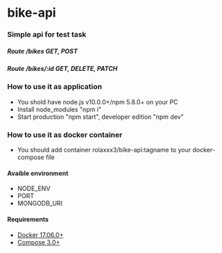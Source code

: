 # bike-api
### Simple api for test task
##### Route /bikes GET, POST
##### Route /bikes/:id GET, DELETE, PATCH

### How to use it as application
* You shold have node.js v10.0.0+/npm 5.8.0+ on your PC
* Install node_modules "npm i"
* Start production "npm start", developer edition "npm dev"

### How to use it as docker container

* You should add container rolaxxx3/bike-api:tagname to your docker-compose file

#### Avaible environment

* NODE_ENV
* PORT
* MONGODB_URI

#### Requirements

* [Docker 17.06.0+](https://www.docker.com/get-started)
* [Compose 3.0+](https://docs.docker.com/compose/install/)